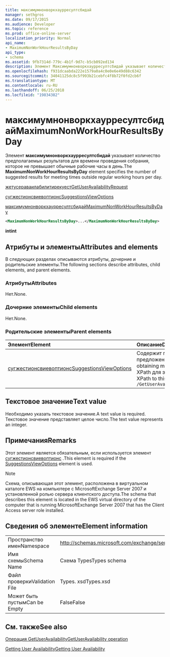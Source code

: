 ```yaml
---
title: максимумнонворкхаурресултсбидай
manager: sethgros
ms.date: 09/17/2015
ms.audience: Developer
ms.topic: reference
ms.prod: office-online-server
localization_priority: Normal
api_name:
- MaximumNonWorkHourResultsByDay
api_type:
- schema
ms.assetid: 9fb7314d-779c-4b1f-9d7c-b5cb092ed134
description: Элемент Максимумнонворкхаурресултсбидай указывает количество предполагаемых результатов для времени проведения собрания, которое не превышает обычные рабочие часы в день.
ms.openlocfilehash: f931dcaabda222e1579a0a4c0e0e6e49d88c6342
ms.sourcegitcommit: 34041125dc8c5f993b21cebfc4f8b72f0fd2cb6f
ms.translationtype: MT
ms.contentlocale: ru-RU
ms.lasthandoff: 06/25/2018
ms.locfileid: "19834382"
---
```

# <a name="maximumnonworkhourresultsbyday"></a><span data-ttu-id="d8d58-103">максимумнонворкхаурресултсбидай</span><span class="sxs-lookup"><span data-stu-id="d8d58-103">MaximumNonWorkHourResultsByDay</span></span>

<span data-ttu-id="d8d58-104">Элемент **максимумнонворкхаурресултсбидай** указывает количество предполагаемых результатов для времени проведения собрания, которое не превышает обычные рабочие часы в день.</span><span class="sxs-lookup"><span data-stu-id="d8d58-104">The **MaximumNonWorkHourResultsByDay** element specifies the number of suggested results for meeting times outside regular working hours per day.</span></span> 
  
[<span data-ttu-id="d8d58-105">жетусераваилабилитирекуест</span><span class="sxs-lookup"><span data-stu-id="d8d58-105">GetUserAvailabilityRequest</span></span>](getuseravailabilityrequest.md)
  
[<span data-ttu-id="d8d58-106">сугжестионсвиевоптионс</span><span class="sxs-lookup"><span data-stu-id="d8d58-106">SuggestionsViewOptions</span></span>](suggestionsviewoptions.md)
  
[<span data-ttu-id="d8d58-107">максимумнонворкхаурресултсбидай</span><span class="sxs-lookup"><span data-stu-id="d8d58-107">MaximumNonWorkHourResultsByDay</span></span>](maximumnonworkhourresultsbyday.md)
  
```xml
<MaximumNonWorkHourResultsByDay>...</MaximumNonWorkHourResultsByDay>
```

 <span data-ttu-id="d8d58-108">**int**</span><span class="sxs-lookup"><span data-stu-id="d8d58-108">**int**</span></span>
## <a name="attributes-and-elements"></a><span data-ttu-id="d8d58-109">Атрибуты и элементы</span><span class="sxs-lookup"><span data-stu-id="d8d58-109">Attributes and elements</span></span>

<span data-ttu-id="d8d58-110">В следующих разделах описываются атрибуты, дочерние и родительские элементы.</span><span class="sxs-lookup"><span data-stu-id="d8d58-110">The following sections describe attributes, child elements, and parent elements.</span></span>
  
### <a name="attributes"></a><span data-ttu-id="d8d58-111">Атрибуты</span><span class="sxs-lookup"><span data-stu-id="d8d58-111">Attributes</span></span>

<span data-ttu-id="d8d58-112">Нет.</span><span class="sxs-lookup"><span data-stu-id="d8d58-112">None.</span></span>
  
### <a name="child-elements"></a><span data-ttu-id="d8d58-113">Дочерние элементы</span><span class="sxs-lookup"><span data-stu-id="d8d58-113">Child elements</span></span>

<span data-ttu-id="d8d58-114">Нет.</span><span class="sxs-lookup"><span data-stu-id="d8d58-114">None.</span></span>
  
### <a name="parent-elements"></a><span data-ttu-id="d8d58-115">Родительские элементы</span><span class="sxs-lookup"><span data-stu-id="d8d58-115">Parent elements</span></span>

|<span data-ttu-id="d8d58-116">**Элемент**</span><span class="sxs-lookup"><span data-stu-id="d8d58-116">**Element**</span></span>|<span data-ttu-id="d8d58-117">**Описание**</span><span class="sxs-lookup"><span data-stu-id="d8d58-117">**Description**</span></span>|
|:-----|:-----|
|[<span data-ttu-id="d8d58-118">сугжестионсвиевоптионс</span><span class="sxs-lookup"><span data-stu-id="d8d58-118">SuggestionsViewOptions</span></span>](suggestionsviewoptions.md) <br/> |<span data-ttu-id="d8d58-119">Содержит параметры для получения сведений о предложении собрания.</span><span class="sxs-lookup"><span data-stu-id="d8d58-119">Contains the options for obtaining meeting suggestion information.</span></span>  <br/> <span data-ttu-id="d8d58-120">XPath для этого элемента:</span><span class="sxs-lookup"><span data-stu-id="d8d58-120">The following is the XPath to this element:</span></span>  <br/>  `/GetUserAvailabilityRequest/SuggestionViewOptions` <br/> |
   
## <a name="text-value"></a><span data-ttu-id="d8d58-121">Текстовое значение</span><span class="sxs-lookup"><span data-stu-id="d8d58-121">Text value</span></span>

<span data-ttu-id="d8d58-122">Необходимо указать текстовое значение.</span><span class="sxs-lookup"><span data-stu-id="d8d58-122">A text value is required.</span></span> <span data-ttu-id="d8d58-123">Текстовое значение представляет целое число.</span><span class="sxs-lookup"><span data-stu-id="d8d58-123">The text value represents an integer.</span></span>
  
## <a name="remarks"></a><span data-ttu-id="d8d58-124">Примечания</span><span class="sxs-lookup"><span data-stu-id="d8d58-124">Remarks</span></span>

<span data-ttu-id="d8d58-125">Этот элемент является обязательным, если используется элемент [сугжестионсвиевоптионс](suggestionsviewoptions.md) .</span><span class="sxs-lookup"><span data-stu-id="d8d58-125">This element is required if the [SuggestionsViewOptions](suggestionsviewoptions.md) element is used.</span></span> 
  
> [!NOTE]
> <span data-ttu-id="d8d58-126">Схема, описывающая этот элемент, расположена в виртуальном каталоге EWS на компьютере с MicrosoftExchange Server 2007 и установленной ролью сервера клиентского доступа.</span><span class="sxs-lookup"><span data-stu-id="d8d58-126">The schema that describes this element is located in the EWS virtual directory of the computer that is running MicrosoftExchange Server 2007 that has the Client Access server role installed.</span></span> 
  
## <a name="element-information"></a><span data-ttu-id="d8d58-127">Сведения об элементе</span><span class="sxs-lookup"><span data-stu-id="d8d58-127">Element information</span></span>

|||
|:-----|:-----|
|<span data-ttu-id="d8d58-128">Пространство имен</span><span class="sxs-lookup"><span data-stu-id="d8d58-128">Namespace</span></span>  <br/> |http://schemas.microsoft.com/exchange/services/2006/types  <br/> |
|<span data-ttu-id="d8d58-129">Имя схемы</span><span class="sxs-lookup"><span data-stu-id="d8d58-129">Schema Name</span></span>  <br/> |<span data-ttu-id="d8d58-130">Схема Types</span><span class="sxs-lookup"><span data-stu-id="d8d58-130">Types schema</span></span>  <br/> |
|<span data-ttu-id="d8d58-131">Файл проверки</span><span class="sxs-lookup"><span data-stu-id="d8d58-131">Validation File</span></span>  <br/> |<span data-ttu-id="d8d58-132">Types. xsd</span><span class="sxs-lookup"><span data-stu-id="d8d58-132">Types.xsd</span></span>  <br/> |
|<span data-ttu-id="d8d58-133">Может быть пустым</span><span class="sxs-lookup"><span data-stu-id="d8d58-133">Can be Empty</span></span>  <br/> |<span data-ttu-id="d8d58-134">False</span><span class="sxs-lookup"><span data-stu-id="d8d58-134">False</span></span>  <br/> |
   
## <a name="see-also"></a><span data-ttu-id="d8d58-135">См. также</span><span class="sxs-lookup"><span data-stu-id="d8d58-135">See also</span></span>



[<span data-ttu-id="d8d58-136">Операция GetUserAvailability</span><span class="sxs-lookup"><span data-stu-id="d8d58-136">GetUserAvailability operation</span></span>](getuseravailability-operation.md)


[<span data-ttu-id="d8d58-137">Getting User Availability</span><span class="sxs-lookup"><span data-stu-id="d8d58-137">Getting User Availability</span></span>](http://msdn.microsoft.com/library/d4133fcb-9b0f-4e6b-aadf-a389da83516a%28Office.15%29.aspx)

